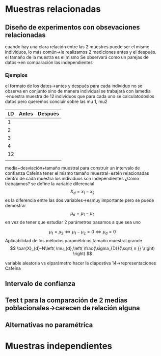 # Muestras relacionadas
## Diseño de experimentos con obsevaciones relacionadas
cuando hay una clara relación entre las  2 muestres puede ser el mismo individuos, lo más común→le realizamos 2 mediciones  antes y el después.
el tamaño de la muestra es el mismo
Se  observará como un parejas de datos→en comparación las independientes 
### Ejemplos
el formato de los datos→antes y después para cada individuo
no se observa en conjunto sino de manera individual
se trabajará con lamedia →nuestra muestra de 12 individuos que para cada uno se calculatodoslos datos pero queremos concluir sobre las mu 1, mu2 

| LD  | Antes | Después |
| --- | ----- | ------- |
| 1   |       |         |
| 2   |       |         |
| 3   |       |         |
| 4   |       |         |
| 12  |       |         |
|     |       |         |
media+desviación+tamaño  muestral para construir un intervalo de confianza
Cafeína
tener el mismo  tamaño muestral=estén relacionadas
dentro de cada muestra los individuos son independientes
¿Cómo trabajamos?
se define la variable diferencial
$$
X_{d}=x_{1}-x_{2}
$$
es la  diferencia entre  las dos variables→esmuy importante pero se puede demostrar 
$$
\mu_{d}=\mu_{1}-\mu_{2}
$$
en vez de tener que estudiar 2 parámetros pasamos a  que sea uno

$$
\mu_{1}=\mu_{2}\iff \mu_{1}-\mu_{2}=0\iff \mu_{d}=0
$$
Aplicabilidad de los métodos paramétricos
tamaño muestral grande  
$$
\bar{X}_{d}-N\left( \mu_{d},\left( \frac{\sigma_{D}}{\sqrt{ n }} \right) \right)
$$

variable aleatoria vs elparámetro
hacer la diapostiva 14→representaciones 
Cafeína
	
## Intervalo de confianza
## Test t para la comparación de 2 medias poblacionales→carecen de relación alguna
## Alternativas no paramétrica

# Muestras independientes

